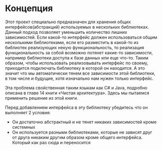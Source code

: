 
# Концепция

Этот проект специально предназначен для хранения общих интерфейсов(абстракций) используемых в нескольких библиотеках.
Данный подход позволяет уменьшить количество лишних зависимостей. Если какой-то интерфейс должен использоваться общим несколькими библиотеками,
если его разместить в какой-то из библиотек реализующих некую функциональность, то реализация функциональность за собой возможно потянет какие-то зависимости,
например библиотеки доступа к базе данных или еще что-то. Таким образом, чтобы использовать реализовывать интерфейс по своему, приходится подключать библиотеку в которой
он находится. А это значит что мы автоматически тянем все зависимости этой библиотеки, в том числе и будущие, хотя изначально нам нужен только интерфейс.

Эта проблема свойственная таким языкам как С# и Java, подробно описана в главе 14 книги «Чистая архитектура». Здесь мы пытаемся применить решение из этой книги.

Перед добавлением интерфейса в эту библиотеку убедитесь что он выполняет 2 условия:
* Он достаточно абстрактный и не тянет никаких зависимостей кроме системных
* Он используется разными библиотеками, которые не зависят друг от друга никаким другим образом кроме общего интерфейса. Который как раз сюда и переносится


